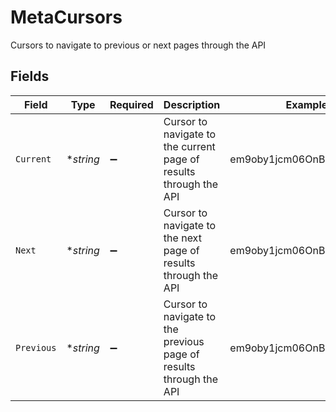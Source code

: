 # MetaCursors

Cursors to navigate to previous or next pages through the API


## Fields

| Field                                                              | Type                                                               | Required                                                           | Description                                                        | Example                                                            |
| ------------------------------------------------------------------ | ------------------------------------------------------------------ | ------------------------------------------------------------------ | ------------------------------------------------------------------ | ------------------------------------------------------------------ |
| `Current`                                                          | **string*                                                          | :heavy_minus_sign:                                                 | Cursor to navigate to the current page of results through the API  | em9oby1jcm06OnBhZ2U6OjI=                                           |
| `Next`                                                             | **string*                                                          | :heavy_minus_sign:                                                 | Cursor to navigate to the next page of results through the API     | em9oby1jcm06OnBhZ2U6OjM=                                           |
| `Previous`                                                         | **string*                                                          | :heavy_minus_sign:                                                 | Cursor to navigate to the previous page of results through the API | em9oby1jcm06OnBhZ2U6OjE=                                           |